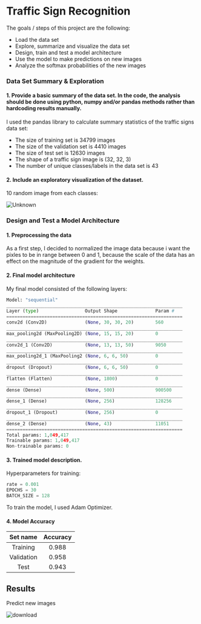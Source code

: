 # **Traffic Sign Recognition** 


The goals / steps of this project are the following:
* Load the data set 
* Explore, summarize and visualize the data set
* Design, train and test a model architecture
* Use the model to make predictions on new images
* Analyze the softmax probabilities of the new images


### Data Set Summary & Exploration

#### 1. Provide a basic summary of the data set. In the code, the analysis should be done using python, numpy and/or pandas methods rather than hardcoding results manually.

I used the pandas library to calculate summary statistics of the traffic
signs data set:

* The size of training set is 34799 images
* The size of the validation set is 4410 images
* The size of test set is 12630 images
* The shape of a traffic sign image is (32, 32, 3)
* The number of unique classes/labels in the data set is 43

#### 2. Include an exploratory visualization of the dataset.

10 random image from each classes:

![Unknown](https://user-images.githubusercontent.com/61292363/107635881-f067a180-6c7c-11eb-9441-62e441fbbd27.png)

### Design and Test a Model Architecture

#### 1. Preprocessing the data

As a first step, I decided to normalized the image data because i want the pixles to be in range between 0 and 1, because the scale of the data has an effect on the magnitude of the gradient for the weights.

#### 2. Final model architecture

My final model consisted of the following layers:
```python
Model: "sequential"
_________________________________________________________________
Layer (type)                 Output Shape              Param #   
=================================================================
conv2d (Conv2D)              (None, 30, 30, 20)        560       
_________________________________________________________________
max_pooling2d (MaxPooling2D) (None, 15, 15, 20)        0         
_________________________________________________________________
conv2d_1 (Conv2D)            (None, 13, 13, 50)        9050      
_________________________________________________________________
max_pooling2d_1 (MaxPooling2 (None, 6, 6, 50)          0         
_________________________________________________________________
dropout (Dropout)            (None, 6, 6, 50)          0         
_________________________________________________________________
flatten (Flatten)            (None, 1800)              0         
_________________________________________________________________
dense (Dense)                (None, 500)               900500    
_________________________________________________________________
dense_1 (Dense)              (None, 256)               128256    
_________________________________________________________________
dropout_1 (Dropout)          (None, 256)               0         
_________________________________________________________________
dense_2 (Dense)              (None, 43)                11051     
=================================================================
Total params: 1,049,417
Trainable params: 1,049,417
Non-trainable params: 0
```

#### 3. Trained model description.
Hyperparameters for training:
```python 
rate = 0.001
EPOCHS = 30
BATCH_SIZE = 128
```

To train the model, I used Adam Optimizer.

#### 4. Model Accuracy

| Set name         		|     Accuracy	        					|
|:---------------------:|:---------------------------------------------:| 
| Training         		|     0.988	        					| 
| Validation         		|     0.958	        					| 
| Test         		|     0.943	        					| 


## Results

Predict new images

![download](https://user-images.githubusercontent.com/61292363/106393930-e1762900-640a-11eb-827a-cbfaba28a73d.png)
